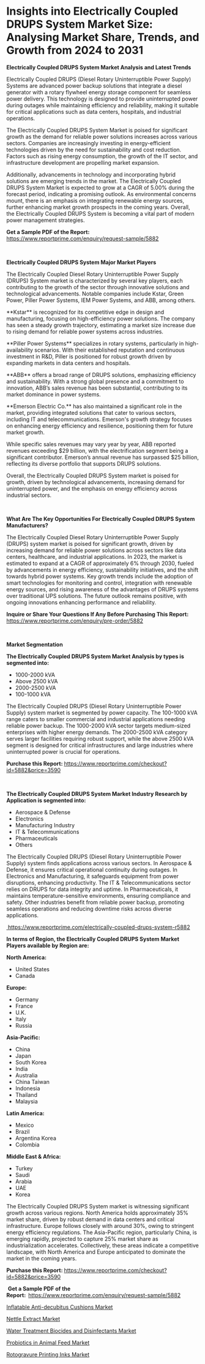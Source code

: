 <p><h1>Insights into Electrically Coupled DRUPS System Market Size: Analysing Market Share, Trends, and Growth from 2024 to 2031</h1></p><p><strong>Electrically Coupled DRUPS System Market Analysis and Latest Trends</strong></p>
<p><p>Electrically Coupled DRUPS (Diesel Rotary Uninterruptible Power Supply) Systems are advanced power backup solutions that integrate a diesel generator with a rotary flywheel energy storage component for seamless power delivery. This technology is designed to provide uninterrupted power during outages while maintaining efficiency and reliability, making it suitable for critical applications such as data centers, hospitals, and industrial operations.</p><p>The Electrically Coupled DRUPS System Market is poised for significant growth as the demand for reliable power solutions increases across various sectors. Companies are increasingly investing in energy-efficient technologies driven by the need for sustainability and cost reduction. Factors such as rising energy consumption, the growth of the IT sector, and infrastructure development are propelling market expansion.</p><p>Additionally, advancements in technology and incorporating hybrid solutions are emerging trends in the market. The Electrically Coupled DRUPS System Market is expected to grow at a CAGR of 5.00% during the forecast period, indicating a promising outlook. As environmental concerns mount, there is an emphasis on integrating renewable energy sources, further enhancing market growth prospects in the coming years. Overall, the Electrically Coupled DRUPS System is becoming a vital part of modern power management strategies.</p></p>
<p><strong>Get a Sample PDF of the Report:&nbsp;</strong> <a href="https://www.reportprime.com/enquiry/request-sample/5882">https://www.reportprime.com/enquiry/request-sample/5882</a></p>
<p>&nbsp;</p>
<p><strong>Electrically Coupled DRUPS System Major Market Players</strong></p>
<p><p>The Electrically Coupled Diesel Rotary Uninterruptible Power Supply (DRUPS) System market is characterized by several key players, each contributing to the growth of the sector through innovative solutions and technological advancements. Notable companies include Kstar, Green Power, Piller Power Systems, IEM Power Systems, and ABB, among others.</p><p>**Kstar** is recognized for its competitive edge in design and manufacturing, focusing on high-efficiency power solutions. The company has seen a steady growth trajectory, estimating a market size increase due to rising demand for reliable power systems across industries.</p><p>**Piller Power Systems** specializes in rotary systems, particularly in high-availability scenarios. With their established reputation and continuous investment in R&D, Piller is positioned for robust growth driven by expanding markets in data centers and hospitals.</p><p>**ABB** offers a broad range of DRUPS solutions, emphasizing efficiency and sustainability. With a strong global presence and a commitment to innovation, ABB’s sales revenue has been substantial, contributing to its market dominance in power systems.</p><p>**Emerson Electric Co.** has also maintained a significant role in the market, providing integrated solutions that cater to various sectors, including IT and telecommunications. Emerson's growth strategy focuses on enhancing energy efficiency and resilience, positioning them for future market growth.</p><p>While specific sales revenues may vary year by year, ABB reported revenues exceeding $29 billion, with the electrification segment being a significant contributor. Emerson’s annual revenue has surpassed $25 billion, reflecting its diverse portfolio that supports DRUPS solutions.</p><p>Overall, the Electrically Coupled DRUPS System market is poised for growth, driven by technological advancements, increasing demand for uninterrupted power, and the emphasis on energy efficiency across industrial sectors.</p></p>
<p>&nbsp;</p>
<p><strong>What Are The Key Opportunities For Electrically Coupled DRUPS System Manufacturers?</strong></p>
<p><p>The Electrically Coupled Diesel Rotary Uninterruptible Power Supply (DRUPS) system market is poised for significant growth, driven by increasing demand for reliable power solutions across sectors like data centers, healthcare, and industrial applications. In 2023, the market is estimated to expand at a CAGR of approximately 6% through 2030, fueled by advancements in energy efficiency, sustainability initiatives, and the shift towards hybrid power systems. Key growth trends include the adoption of smart technologies for monitoring and control, integration with renewable energy sources, and rising awareness of the advantages of DRUPS systems over traditional UPS solutions. The future outlook remains positive, with ongoing innovations enhancing performance and reliability.</p></p>
<p><strong>Inquire or Share Your Questions If Any Before Purchasing This Report:</strong> <a href="https://www.reportprime.com/enquiry/pre-order/5882">https://www.reportprime.com/enquiry/pre-order/5882</a></p>
<p>&nbsp;</p>
<p><strong>Market Segmentation</strong></p>
<p><strong>The Electrically Coupled DRUPS System Market Analysis by types is segmented into:</strong></p>
<p><ul><li>1000-2000 kVA</li><li>Above 2500 kVA</li><li>2000-2500 kVA</li><li>100-1000 kVA</li></ul></p>
<p><p>The Electrically Coupled DRUPS (Diesel Rotary Uninterruptible Power Supply) system market is segmented by power capacity. The 100-1000 kVA range caters to smaller commercial and industrial applications needing reliable power backup. The 1000-2000 kVA sector targets medium-sized enterprises with higher energy demands. The 2000-2500 kVA category serves larger facilities requiring robust support, while the above 2500 kVA segment is designed for critical infrastructures and large industries where uninterrupted power is crucial for operations.</p></p>
<p><strong>Purchase this Report:&nbsp;</strong><a href="https://www.reportprime.com/checkout?id=5882&price=3590">https://www.reportprime.com/checkout?id=5882&price=3590</a></p>
<p>&nbsp;</p>
<p><strong>The Electrically Coupled DRUPS System Market Industry Research by Application is segmented into:</strong></p>
<p><ul><li>Aerospace & Defense</li><li>Electronics</li><li>Manufacturing Industry</li><li>IT & Telecommunications</li><li>Pharmaceuticals</li><li>Others</li></ul></p>
<p><p>The Electrically Coupled DRUPS (Diesel Rotary Uninterruptible Power Supply) system finds applications across various sectors. In Aerospace & Defense, it ensures critical operational continuity during outages. In Electronics and Manufacturing, it safeguards equipment from power disruptions, enhancing productivity. The IT & Telecommunications sector relies on DRUPS for data integrity and uptime. In Pharmaceuticals, it maintains temperature-sensitive environments, ensuring compliance and safety. Other industries benefit from reliable power backup, promoting seamless operations and reducing downtime risks across diverse applications.</p></p>
<p><a href="https://www.reportprime.com/electrically-coupled-drups-system-r5882">&nbsp;https://www.reportprime.com/electrically-coupled-drups-system-r5882</a></p>
<p><strong>In terms of Region, the Electrically Coupled DRUPS System Market Players available by Region are:</strong></p>
<p>
    <p> <strong> North America: </strong>
        <ul>
            <li>United States</li>
            <li>Canada</li>
        </ul>
        </p> 
    <p> <strong> Europe: </strong>
        <ul>
            <li>Germany</li>
            <li>France</li>
            <li>U.K.</li>
            <li>Italy</li>
            <li>Russia</li>
        </ul>
        </p> 
    <p> <strong> Asia-Pacific: </strong>
        <ul>
            <li>China</li>
            <li>Japan</li>
            <li>South Korea</li>
            <li>India</li>
            <li>Australia</li>
            <li>China Taiwan</li>
            <li>Indonesia</li>
            <li>Thailand</li>
            <li>Malaysia</li>
        </ul>
        </p> 
    <p> <strong> Latin America: </strong>
        <ul>
            <li>Mexico</li>
            <li>Brazil</li>
            <li>Argentina Korea</li>
            <li>Colombia</li>
        </ul>
        </p> 
    <p> <strong> Middle East & Africa: </strong>
        <ul>
            <li>Turkey</li>
            <li>Saudi</li>
            <li>Arabia</li>
            <li>UAE</li>
            <li>Korea</li>
        </ul>
    </p>
    </p>
<p><p>The Electrically Coupled DRUPS System market is witnessing significant growth across various regions. North America holds approximately 35% market share, driven by robust demand in data centers and critical infrastructure. Europe follows closely with around 30%, owing to stringent energy efficiency regulations. The Asia-Pacific region, particularly China, is emerging rapidly, projected to capture 25% market share as industrialization accelerates. Collectively, these areas indicate a competitive landscape, with North America and Europe anticipated to dominate the market in the coming years.</p></p>
<p><strong>Purchase this Report: </strong><a href="https://www.reportprime.com/checkout?id=5882&price=3590">https://www.reportprime.com/checkout?id=5882&price=3590</a></p>
<p>&nbsp;<strong>Get a Sample PDF of the Report:&nbsp;&nbsp;</strong><a href="https://www.reportprime.com/enquiry/request-sample/5882">https://www.reportprime.com/enquiry/request-sample/5882</a></p>
<p><strong></strong></p>
<p><p><a href="https://issuu.com/reportprime-2/docs/inflatable-anti-decubitus-cushions-_b59c838ef9918f">Inflatable Anti-decubitus Cushions Market</a></p><p><a href="https://medium.com/@marisolking1/navigating-the-global-nettle-extract-market-landscape-trends-forecasts-and-impact-analysis-7a332897e45b">Nettle Extract Market</a></p><p><a href="https://issuu.com/reportprime-2/docs/water-treatment-biocides-and-disinf_715e6cf927609d">Water Treatment Biocides and Disinfectants Market</a></p><p><a href="https://www.linkedin.com/pulse/what-growth-opportunities-challenges-probiotics-animal-feed-4dp9e?trackingId=vPP45z9YQEa2xmTltLn3fA%3D%3D">Probiotics in Animal Feed Market</a></p><p><a href="https://www.linkedin.com/pulse/deep-dive-rotogravure-printing-inks-market-itstrends-segmentation-lvqoe?trackingId=MMOQGAVuR6StTVY%2BnnFz%2Fw%3D%3D">Rotogravure Printing Inks Market</a></p></p>